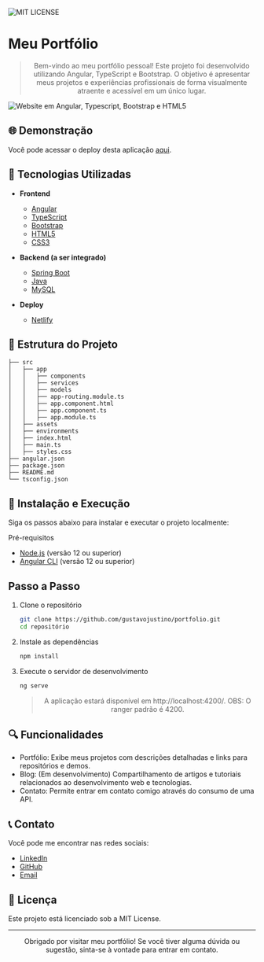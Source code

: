 ![MIT LICENSE](https://img.shields.io/github/license/gustavojustino/carroapi)
# Meu Portfólio

> <p align="center">Bem-vindo ao meu portfólio pessoal! Este projeto foi desenvolvido utilizando Angular, TypeScript e Bootstrap. O objetivo é apresentar meus projetos e experiências profissionais de forma visualmente atraente e acessível em um único lugar.</p>
![Website em Angular, Typescript, Bootstrap e HTML5](https://i.ibb.co/7zDFqmk/Captura-de-tela-2024-08-07-014801.png)


## 🌐 Demonstração

Você pode acessar o deploy desta aplicação [aqui](https://luisgustavodev.netlify.app/).

## 🚀 Tecnologias Utilizadas

- **Frontend**
  - [Angular](https://angular.io/)
  - [TypeScript](https://www.typescriptlang.org/)
  - [Bootstrap](https://getbootstrap.com/)
  - [HTML5](https://developer.mozilla.org/en-US/docs/Web/Guide/HTML/HTML5)
  - [CSS3](https://developer.mozilla.org/en-US/docs/Web/CSS)
  
- **Backend (a ser integrado)**
  - [Spring Boot](https://spring.io/projects/spring-boot)
  - [Java](https://www.java.com/)
  - [MySQL](https://www.mysql.com/)

- **Deploy**
  - [Netlify](https://www.netlify.com/)

## 📁 Estrutura do Projeto

```plaintext
├── src
│   ├── app
│   │   ├── components
│   │   ├── services
│   │   ├── models
│   │   ├── app-routing.module.ts
│   │   ├── app.component.html
│   │   ├── app.component.ts
│   │   ├── app.module.ts
│   ├── assets
│   ├── environments
│   ├── index.html
│   ├── main.ts
│   ├── styles.css
├── angular.json
├── package.json
├── README.md
└── tsconfig.json
```

## 🔧 Instalação e Execução
Siga os passos abaixo para instalar e executar o projeto localmente:

Pré-requisitos
- [Node.js](https://nodejs.org/) (versão 12 ou superior)
- [Angular CLI](https://angular.dev/) (versão 12 ou superior)

## Passo a Passo
1. Clone o repositório
   ```bash
   git clone https://github.com/gustavojustino/portfolio.git
   cd repositório
    ```
2. Instale as dependências
   ```bash
   npm install
   ```
3. Execute o servidor de desenvolvimento
   ```bash
   ng serve
   ```
   > <p align=center>A aplicação estará disponível em http://localhost:4200/. OBS: O ranger padrão é 4200.</p>

## 🔍 Funcionalidades
- Portfólio: Exibe meus projetos com descrições detalhadas e links para repositórios e demos.
- Blog: (Em desenvolvimento) Compartilhamento de artigos e tutoriais relacionados ao desenvolvimento web e tecnologias.
- Contato: Permite entrar em contato comigo através do consumo de uma API.


## 📞 Contato
Você pode me encontrar nas redes sociais:

- [LinkedIn](https://www.linkedin.com/in/luis-gustavorj/)
- [GitHub](https://github.com/gustavojustino)
- [Email](mailto:gustavodasilvajustino98@gmail.com)

## 📝 Licença
Este projeto está licenciado sob a MIT License.
<hr>
<p align="center">Obrigado por visitar meu portfólio! Se você tiver alguma dúvida ou sugestão, sinta-se à vontade para entrar em contato.</p>
